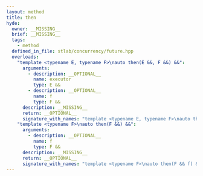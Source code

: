 ```yaml
---
layout: method
title: then
hyde:
  owner: __MISSING__
  brief: __MISSING__
  tags:
    - method
  defined_in_file: stlab/concurrency/future.hpp
  overloads:
    "template <typename E, typename F>\nauto then(E &&, F &&) &&":
      arguments:
        - description: __OPTIONAL__
          name: executor
          type: E &&
        - description: __OPTIONAL__
          name: f
          type: F &&
      description: __MISSING__
      return: __OPTIONAL__
      signature_with_names: "template <typename E, typename F>\nauto then(E && executor, F && f) &&"
    "template <typename F>\nauto then(F &&) &&":
      arguments:
        - description: __OPTIONAL__
          name: f
          type: F &&
      description: __MISSING__
      return: __OPTIONAL__
      signature_with_names: "template <typename F>\nauto then(F && f) &&"
---
```

